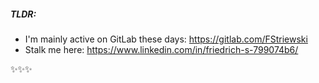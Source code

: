 
##### TLDR: 
- I'm mainly active on GitLab these days: https://gitlab.com/FStriewski
- Stalk me here: https://www.linkedin.com/in/friedrich-s-799074b6/ 

✨✨✨
